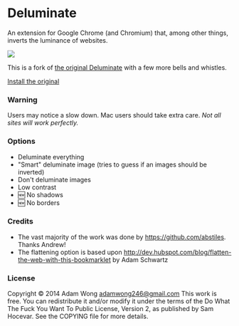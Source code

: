 # Deluminate
An extension for Google Chrome (and Chromium) that, among other things, inverts the luminance of websites. 

![](https://raw.githubusercontent.com/adamwong246/deluminate/master/screenshot.png)

This is a fork of [the original Deluminate](https://github.com/abstiles/deluminate) with a few more bells and whistles.

[Install the original](https://chrome.google.com/webstore/detail/deluminate/iebboopaeangfpceklajfohhbpkkfiaa?hl=en-US)

### Warning
Users may notice a slow down. Mac users should take extra care. *Not all sites will work perfectly.*

### Options
* Deluminate everything
* "Smart" deluminate image (tries to guess if an images should be inverted)
* Don't deluminate images
* Low contrast 
* :new: No shadows
* :new: No borders

### Credits
* The vast majority of the work was done by https://github.com/abstiles. Thanks Andrew!
* The flattening option is based upon http://dev.hubspot.com/blog/flatten-the-web-with-this-bookmarklet by Adam Schwartz

### License
Copyright © 2014 Adam Wong adamwong246@gmail.com
This work is free. You can redistribute it and/or modify it under the
terms of the Do What The Fuck You Want To Public License, Version 2,
as published by Sam Hocevar. See the COPYING file for more details.
